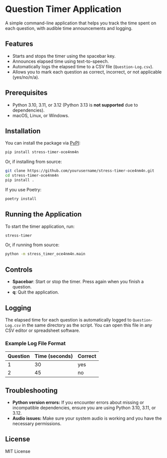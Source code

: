 # Question Timer Application

A simple command-line application that helps you track the time spent on each question, with audible time announcements and logging.

## Features

- Starts and stops the timer using the spacebar key.
- Announces elapsed time using text-to-speech.
- Automatically logs the elapsed time to a CSV file (`Question-Log.csv`).
- Allows you to mark each question as correct, incorrect, or not applicable (yes/no/n/a).

## Prerequisites

- Python 3.10, 3.11, or 3.12 (Python 3.13 is **not supported** due to dependencies).
- macOS, Linux, or Windows.

## Installation

You can install the package via [PyPI](https://pypi.org/):

```bash
pip install stress-timer-oce4nm4n
```

Or, if installing from source:

```bash
git clone https://github.com/yourusername/stress-timer-oce4nm4n.git
cd stress-timer-oce4nm4n
pip install .
```

If you use Poetry:

```bash
poetry install
```

## Running the Application

To start the timer application, run:

```bash
stress-timer
```

Or, if running from source:

```bash
python -m stress_timer_oce4nm4n.main
```

## Controls

- **Spacebar**: Start or stop the timer. Press again when you finish a question.
- **q**: Quit the application.

## Logging

The elapsed time for each question is automatically logged to `Question-Log.csv` in the same directory as the script. You can open this file in any CSV editor or spreadsheet software.

### Example Log File Format

| Question | Time (seconds) | Correct |
|----------|----------------|---------|
| 1        | 30             | yes     |
| 2        | 45             | no      |

## Troubleshooting

- **Python version errors:**
  If you encounter errors about missing or incompatible dependencies, ensure you are using Python 3.10, 3.11, or 3.12.
- **Audio issues:**
  Make sure your system audio is working and you have the necessary permissions.

## License

MIT License

